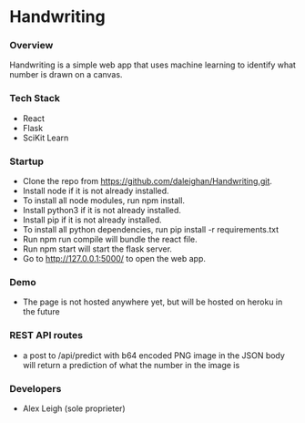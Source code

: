 # Handwriting

### Overview
Handwriting is a simple web app that uses machine learning to identify what number is drawn on a canvas.

### Tech Stack
* React
* Flask
* SciKit Learn

### Startup
* Clone the repo from https://github.com/daleighan/Handwriting.git.
* Install node if it is not already installed.
* To install all node modules, run npm install.
* Install python3 if it is not already installed.
* Install pip if it is not already installed.
* To install all python dependencies, run pip install -r requirements.txt
* Run npm run compile will bundle the react file.
* Run npm start will start the flask server.
* Go to http://127.0.0.1:5000/ to open the web app.

### Demo
* The page is not hosted anywhere yet, but will be hosted on heroku in the future

### REST API routes
* a post to /api/predict with b64 encoded PNG image in the JSON body will return a prediction of what the number in the image is

### Developers
* Alex Leigh (sole proprieter)
